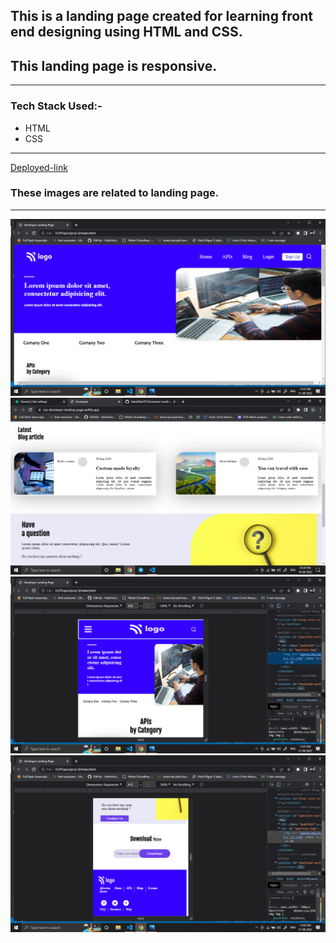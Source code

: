 
## This is a landing page created for learning front end designing using HTML and CSS.

## This landing page is responsive.

---

### Tech Stack Used:-
- HTML
- CSS

---

[Deployed-link](https://my-developer-landing-page.netlify.app/)

### These images are related to landing page.

---

![Image](images/Screenshot%20(363).png)
![Image](images//Screenshot%20(458).png)
![Image](images/Screenshot%20(369).png)
![Image](images/Screenshot%20(373).png)

